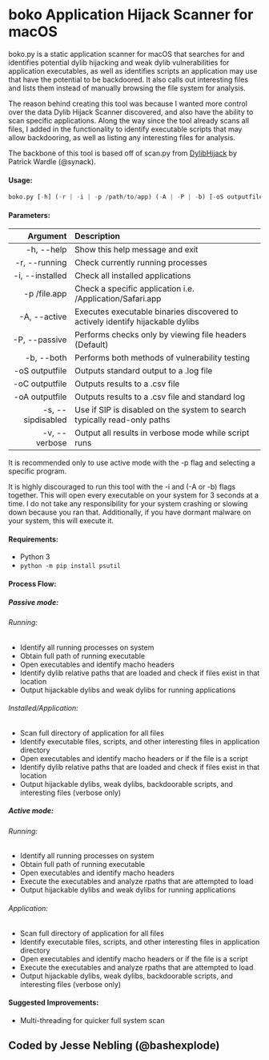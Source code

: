 # boko Application Hijack Scanner for macOS
boko.py is a static application scanner for macOS that searches for and identifies potential dylib hijacking and 
weak dylib vulnerabilities for application executables, as well as identifies scripts an application may use that 
have the potential to be backdoored. It also calls out interesting files and lists them instead of manually 
browsing the file system for analysis.  

The reason behind creating this tool was because I wanted more control over the data Dylib
Hijack Scanner discovered, and also have the ability to scan specific applications. Along the way
since the tool already scans all files, I added in the functionality to identify executable scripts
that may allow backdooring, as well as listing any interesting files for analysis. 

The backbone of this tool is based off of scan.py from [DylibHijack](https://github.com/synack/DylibHijack) by Patrick Wardle (@synack).  

#### Usage:
```Python
boko.py [-h] (-r | -i | -p /path/to/app) (-A | -P | -b) [-oS outputfile | -oC outputfile | -oA outputfile] [-s] [-v]
```

#### Parameters:  
| **Argument**            |  **Description** |
|--------------------:|:-----------------------------------|
| -h, --help          | Show this help message and exit  |
| -r, --running       | Check currently running processes |
| -i, --installed     | Check all installed applications  |
| -p /file.app        | Check a specific application i.e. /Application/Safari.app  |
| -A, --active     | Executes executable binaries discovered to actively identify hijackable dylibs  |
| -P, --passive     | Performs checks only by viewing file headers (Default) |
| -b, --both     | Performs both methods of vulnerability testing  |
| -oS outputfile  | Outputs standard output to a .log file |
| -oC outputfile  | Outputs results to a .csv file |
| -oA outputfile  | Outputs results to a .csv file and standard log  |
| -s, --sipdisabled   | Use if SIP is disabled on the system to search typically read-only paths|
| -v, --verbose       | Output all results in verbose mode while script runs |

It is recommended only to use active mode with the -p flag and selecting a specific program. 

It is highly discouraged to run this tool with the -i and (-A or -b) flags together. This will open every executable on your system for 3 seconds at a time. I do not take any responsibility for your system crashing or slowing down because you ran that. Additionally, if you have dormant malware on your system, this will execute it. 

#### Requirements:

* Python 3  
* `python -m pip install psutil`

#### Process Flow:

##### Passive mode:

###### Running:
* Identify all running processes on system
* Obtain full path of running executable
* Open executables and identify macho headers
* Identify dylib relative paths that are loaded and check if files exist in that location
* Output hijackable dylibs and weak dylibs for running applications

###### Installed/Application:
* Scan full directory of application for all files
* Identify executable files, scripts, and other interesting files in application directory
* Open executables and identify macho headers or if the file is a script
* Identify dylib relative paths that are loaded and check if files exist in that location
* Output hijackable dylibs, weak dylibs, backdoorable scripts, and interesting files (verbose only)

##### Active mode:

###### Running:
* Identify all running processes on system
* Obtain full path of running executable
* Open executables and identify macho headers
* Execute the executables and analyze rpaths that are attempted to load
* Output hijackable dylibs and weak dylibs for running applications

###### Application:
* Scan full directory of application for all files
* Identify executable files, scripts, and other interesting files in application directory
* Open executables and identify macho headers or if the file is a script
* Execute the executables and analyze rpaths that are attempted to load
* Output hijackable dylibs, weak dylibs, backdoorable scripts, and interesting files (verbose only)


#### Suggested Improvements:

* Multi-threading for quicker full system scan

## Coded by Jesse Nebling (@bashexplode)
